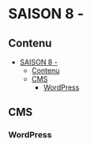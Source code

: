 # SAISON 8 -

## Contenu

- [SAISON 8 -](#saison-8--)
  - [Contenu](#contenu)
  - [CMS](#cms)
    - [WordPress](#wordpress)

## CMS

### WordPress